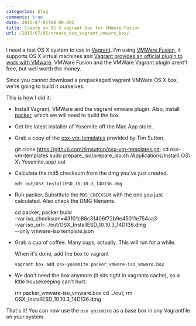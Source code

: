 ```yaml
---
categories: blog
comments: true
date: 2015-07-05T08:00:00Z
title: Create an OS X vagrant box for VMWare Fusion
url: /2015/07/05/create_osx_vagrant_vmware_box/
---
```


I need a test OS X system to use in [Vagrant](https://www.vagrantup.com). I'm using [VMWare Fusion](http://www.vmware.com/products/fusion/), it supports OS X virtual machines and [Vagrant provides an official plugin to work with VMware](https://www.vagrantup.com/vmware). VMWare Fusion and the VMWare Vagrant plugin arent't free, but well worth the money.

Since you cannot download a prepackaged vagrant VMWare OS X box, we're going to build it ourselves.

<!--more-->

This is how I did it:

* Install Vagrant, VMWare and the vagrant vmware plugin. Also, install [packer](https://www.packer.io), which we will need to build the box.
* Get the latest installer of Yosemite off the Mac App store.
* Grab a copy of the [osx-vm-templates](https://github.com/timsutton/osx-vm-templates) provided by Tim Sutton.

  	git clone https://github.com/timsutton/osx-vm-templates.git; cd osx-vm-templates
  	sudo prepare_iso/prepare_iso.sh /Applications/Install\ OS\ X\ Yosemite.app/ out

* Calculate the md5 checksum from the dmg you've just created.

      md5 out/OSX_InstallESD_10.10.3_14D136.dmg

* Run packer. Substitute the `MD5_CHECKSUM` with the one you just calculated. Also check the DMG filename.

  	cd packer; packer build \
  	 -var iso_checksum=43101c86c31406f72b9e45011e754aa3 \
  	 -var iso_url=../out/OSX_InstallESD_10.10.3_14D136.dmg \
  	 --only vmware-iso template.json

* Grab a cup of coffee. Many cups, actually. This will run for a while.

  When it's done, add the box to vagrant

      vagrant box add osx-yosemite packer_vmware-iso_vmware.box

* We don't need the box anymore (it sits right in vagrants cache),  so a little housekeeping can't hurt:

  	rm packer_vmware-iso_vmware.box
  	cd ../out; rm OSX_InstallESD_10.10.3_14D136.dmg

That's it! You can now use the `osx-yosemite` as a base box in any Vagrantfile on your system.
